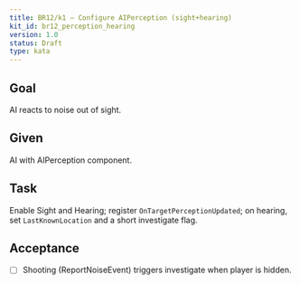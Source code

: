 ```yaml
---
title: BR12/k1 — Configure AIPerception (sight+hearing)
kit_id: br12_perception_hearing
version: 1.0
status: Draft
type: kata
---
```

## Goal
AI reacts to noise out of sight.
## Given
AI with AIPerception component.
## Task
Enable Sight and Hearing; register `OnTargetPerceptionUpdated`; on hearing, set `LastKnownLocation` and a short investigate flag.
## Acceptance
- [ ] Shooting (ReportNoiseEvent) triggers investigate when player is hidden.